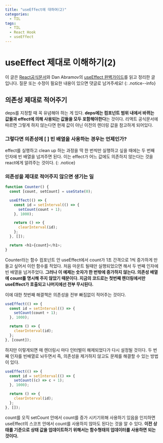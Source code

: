 ```yaml
---
title: "useEffect에 대하여(2)"
categories:
  - TIL
tags:
  - TIL
  - React Hook
  - useEffect
---
```


# useEffect 제대로 이해하기(2)

이 글은 [React공식문서](https://ko.reactjs.org/docs/hooks-effect.html)와 Dan Abramov의 [useEffect 완벽가이드](https://overreacted.io/ko/a-complete-guide-to-useeffect/)를 읽고 정리한 글입니다. 질문 또는 수정이 필요한 내용이 있으면 댓글로 남겨주세요!
{: .notice--info}

## 의존성 제대로 적어주기

deps를 지정할 때 꼭 유념해야 하는 게 있다. **deps에는 컴포넌트 범위 내에서 바뀌는 값들과 effect에 의해 사용되는 값들을 모두 포함해야한다**는 것이다. 리액트 공식문서에 따르면 그렇게 하지 않는다면 현재 값이 아닌 이전의 렌더링 값을 참고하게 되어있다.

### 그렇다면 의존성에 [ ] 빈 배열을 사용하는 경우는 언제인가?

effect를 실행하고 clean up 하는 과정을 딱 한 번씩만 실행하고 싶을 때에는 두 번째 인자에 빈 배열을 넘겨주면 된다. 이는 effect가 어느 값에도 의존하지 않는다는 것을 react에게 알려주는 것이다.
{: .notice}

### 의존성을 제대로 적어주지 않으면 생기는 일

```js
function Counter() {
  const [count, setCount] = useState(0);

  useEffect(() => {
    const id = setInterval(() => {
      setCount(count + 1);
    }, 1000);

    return () => {
      clearInterval(id);
    };
  }, []);

  return <h1>{count}</h1>;
}
```

Counter라는 함수 컴포넌트 안 useEffect에서 count가 1초 간격으로 1씩 증가하게 만들고 싶어서 이런 함수를 적었다. 처음 마운트 될때만 실행되었으면 해서 두 번째 인자에 빈 배열을 넘겨주었다. **그러나 이 예제는 숫자가 한 번밖에 증가하지 않는다. 의존성 배열에 count를 명시해 주지 않았기 때문이다. 지금의 코드로는 첫번째 렌더링에서만 useEffect가 호출되고 나머지에선 전부 무시된다.**

이에 대한 첫번째 해결책은 의존성을 전부 빠짐없이 적어주는 것이다.

```js
useEffect(() => {
  const id = setInterval(() => {
    setCount(count + 1);
  }, 1000);

  return () => {
    clearInterval(id);
  };
}, [count]);
```

하지만 이렇게되면 매 렌더링시 마다 인터벌이 해제되었다가 다시 설정될 것이다. 두 번째 인자를 빈배열로 놔두면서 즉, 의존성을 제거하지 않고도 문제를 해결할 수 있는 방법이 있다.

```js
useEffect(() => {
  const id = setInterval(() => {
    setCount((c) => c + 1);
  }, 1000);

  return () => {
    clearInterval(id);
  };
}, []);
```

count를 오직 setCount 안에서 count를 증가 시키기위해 사용하기 있음을 인지하면 useEffect의 스코프 안에서 count를 사용하지 않아도 된다는 것을 알 수 있다. **이전 상태를 기준으로 상태 값을 업데이트하기 위해서는 함수형태의 업데이터를 사용하면 되는 것이다.**
